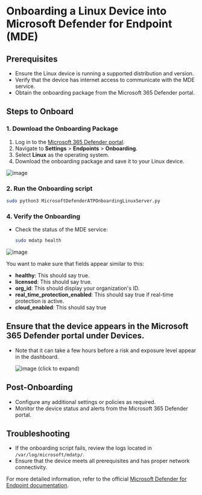# Onboarding a Linux Device into Microsoft Defender for Endpoint (MDE)

## Prerequisites
- Ensure the Linux device is running a supported distribution and version.
- Verify that the device has internet access to communicate with the MDE service.
- Obtain the onboarding package from the Microsoft 365 Defender portal.

## Steps to Onboard

### 1. Download the Onboarding Package
1. Log in to the [Microsoft 365 Defender portal](https://security.microsoft.com).
2. Navigate to **Settings** > **Endpoints** > **Onboarding**.
3. Select **Linux** as the operating system.
4. Download the onboarding package and save it to your Linux device.

![image](https://github.com/user-attachments/assets/0a0c98e5-4eb4-4a2a-86c9-c9f2fb166317)


### 2. Run the Onboarding script
```bash
sudo python3 MicrosoftDefenderATPOnboardingLinuxServer.py
```
### 4. Verify the Onboarding
- Check the status of the MDE service:
    ```bash
    sudo mdatp health
    ```
![image](https://github.com/user-attachments/assets/d04bead2-1fa1-4841-b188-fe1944645a38)

You want to make sure that fields appear similar to this:
+ **healthy**: This should say true.
+ **licensed**: This should say true.
+ **org_id**: This should display your organization's ID.
+ **real_time_protection_enabled**: This should say true if real-time protection is active.
+ **cloud_enabled**: This should say true

## Ensure that the device appears in the Microsoft 365 Defender portal under **Devices**.
- Note that it can take a few hours before a risk and exposure level appear in the dashboard. 

  ![image](https://github.com/user-attachments/assets/31f9ef50-eb63-4cf1-a771-cc6015d33f25)
(click to expand)


## Post-Onboarding
- Configure any additional settings or policies as required.
- Monitor the device status and alerts from the Microsoft 365 Defender portal.

## Troubleshooting
- If the onboarding script fails, review the logs located in `/var/log/microsoft/mdatp/`.
- Ensure that the device meets all prerequisites and has proper network connectivity.

For more detailed information, refer to the official [Microsoft Defender for Endpoint documentation](https://docs.microsoft.com/en-us/microsoft-365/security/defender-endpoint/linux-install-manual).
